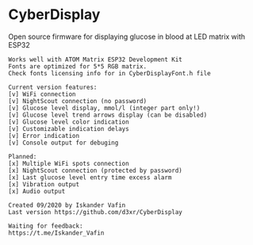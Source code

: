 # CyberDisplay
 Open source firmware for displaying glucose in blood at LED matrix with ESP32

    Works well with ATOM Matrix ESP32 Development Kit
    Fonts are optimized for 5*5 RGB matrix.
    Check fonts licensing info for in CyberDisplayFont.h file

    Current version features:
    [v] WiFi connection
    [v] NightScout connection (no password)
    [v] Glucose level display, mmol/l (integer part only!)
    [v] Glucose level trend arrows display (can be disabled)
    [v] Glucose level color indication
    [v] Customizable indication delays
    [v] Error indication
    [v] Console output for debuging
    
    Planned:
    [x] Multiple WiFi spots connection
    [x] NightScout connection (protected by password) 
    [x] Last glucose level entry time excess alarm 
    [x] Vibration output
    [x] Audio output
   
    Created 09/2020 by Iskander Vafin
    Last version https://github.com/d3xr/CyberDisplay

    Waiting for feedback:
    https://t.me/Iskander_Vafin    